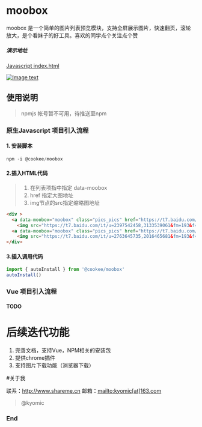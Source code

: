 # moobox

moobox 是一个简单的图片列表预览模块，支持全屏展示图片，快速翻页，滚轮放大，是个看妹子的好工具。喜欢的同学点个关注点个赞


##### 演示地址
[Javascript index.html](https://kyomic.github.io/moobox/ "Editor.md")

[![Image text](https://kyomic.github.io/moobox/images/main.png)](https://kyomic.github.io/moobox/images/main.png)

## 使用说明
> npmjs 帐号暂不可用，待推送至npm


### 原生Javascript 项目引入流程

#### 1. 安装脚本
```javascript
npm -i @cookee/moobox
```

#### 2.插入HTML代码
> 1. 在列表项指中指定 data-moobox
> 2. href 指定大图地址
> 3. img节点的src指定缩略图地址
```html
<div >
  <a data-moobox="moobox" class="pics_pics" href="https://t7.baidu.com/it/u=2397542458,3133539061&fm=193&f=GIF">
    <img src="https://t7.baidu.com/it/u=2397542458,3133539061&fm=193&f=GIF" title="圣诞兔女郎写真" style="width: auto; height: 84px;"></a>
  <a data-moobox="moobox" class="pics_pics" href="https://t7.baidu.com/it/u=2763645735,2016465681&fm=193&f=GIF">
    <img src="https://t7.baidu.com/it/u=2763645735,2016465681&fm=193&f=GIF" title="圣诞兔女郎写真" style="width: auto; height: 84px;"></a>
</div>
```
#### 3.插入调用代码
```javascript
import { autoInstall } from '@cookee/moobox'
autoInstall()
```

### Vue 项目引入流程

#### TODO

# 后续迭代功能
1. 完善文档，支持Vue，NPM相关的安装包
2. 提供chrome插件
3. 支持图片下载功能（浏览器下载）



#关于我 

联系：<http://www.shareme.cn>  邮箱：[mailto:kyomic[at]163.com](mailto:kyomic[at]163.com)
> @kyomic

### End
